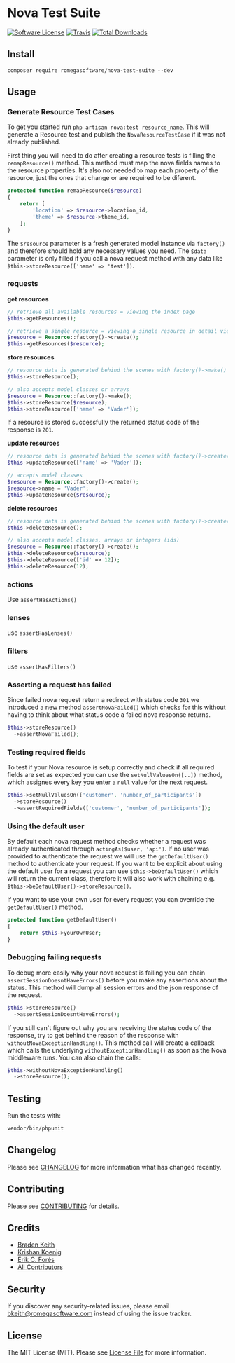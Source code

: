 # Nova Test Suite

[![Software License](https://img.shields.io/badge/license-MIT-brightgreen.svg?style=flat-square)](LICENSE.md)
[![Travis](https://img.shields.io/travis/romegasoftware/nova-test-suite.svg?style=flat-square)]()
[![Total Downloads](https://img.shields.io/packagist/dt/romegasoftware/nova-test-suite.svg?style=flat-square)](https://packagist.org/packages/romegasoftware/nova-test-suite)

## Install
`composer require romegasoftware/nova-test-suite --dev`


## Usage
### Generate Resource Test Cases
To get you started run `php artisan nova:test resource_name`. This will generate a Resource test and publish the `NovaResourceTestCase` if it was not already published.

First thing you will need to do after creating a resource tests is filling the `remapResource()` method. This method must map the nova fields names to
the resource properties. It's also not needed to map each property of the resource, just the ones that change or are required to be diferent.

```php
protected function remapResource($resource)
{
    return [
        'location' => $resource->location_id,
        'theme' => $resource->theme_id,
    ];
}
```

The `$resource` parameter is a fresh generated model instance via `factory()` and therefore should hold any necessary values you need. The `$data` parameter is only filled if you call a nova request method with any data like `$this->storeResource(['name' => 'test'])`.

### requests
**get resources**
```php
// retrieve all available resources = viewing the index page
$this->getResources();

// retrieve a single resource = viewing a single resource in detail view
$resource = Resource::factory()->create();
$this->getResources($resource);
```

**store resources**
```php
// resource data is generated behind the scenes with factory()->make()
$this->storeResource();

// also accepts model classes or arrays
$resource = Resource::factory()->make();
$this->storeResource($resource);
$this->storeResource(['name' => 'Vader']);
```

If a resource is stored successfully the returned status code of the response is `201`.

**update resources**
```php
// resource data is generated behind the scenes with factory()->create()
$this->updateResource(['name' => 'Vader']);

// accepts model classes
$resource = Resource::factory()->create();
$resource->name = 'Vader';
$this->updateResource($resource);
```

**delete resources**
```php
// resource data is generated behind the scenes with factory()->create()
$this->deleteResource();

// also accepts model classes, arrays or integers (ids)
$resource = Resource::factory()->create();
$this->deleteResource($resource);
$this->deleteResource(['id' => 12]);
$this->deleteResource(12);
```

### actions
Use `assertHasActions()`

### lenses
use `assertHasLenses()`

### filters
use `assertHasFilters()`

### Asserting a request has failed
Since failed nova request return a redirect with status code `301` we introduced a new method `assertNovaFailed()` which checks for this without having to think about what status code a failed nova response returns.

```php
$this->storeResource()
  ->assertNovaFailed();
```

### Testing required fields
To test if your Nova resource is setup correctly and check if all required fields are set as expected you can use the `setNullValuesOn([..])` method, which assignes every key you enter a `null` value for the next request.

```php
$this->setNullValuesOn(['customer', 'number_of_participants'])
  ->storeResource()
  ->assertRequiredFields(['customer', 'number_of_participants']);
```

### Using the default user
By default each nova request method checks whether a request was already authenticated through `actingAs($user, 'api')`. If no user was provided to authenticate the request we will use the `getDefaultUser()` method to authenticate your request. If you want to be explicit about using the default user for a request you can use `$this->beDefaultUser()` which will return the current class, therefore it will also work with chaining e.g. `$this->beDefaultUser()->storeResource()`.

If you want to use your own user for every request you can override the `getDefaultUser()` method.

```php
protected function getDefaultUser()
{
    return $this->yourOwnUser;
}
```

### Debugging failing requests
To debug more easily why your nova request is failing you can chain `assertSessionDoesntHaveErrors()` before you make any assertions about the status. This method will dump all session errors and the json response of the request.

```php
$this->storeResource()
  ->assertSessionDoesntHaveErrors();
```

If you still can't figure out why you are receiving the status code of the response, try to get behind the reason of the response with `withoutNovaExceptionHandling()`. This method call will create a callback which calls the underlying `withoutExceptionHandling()` as soon as the Nova middleware runs. You can also chain the calls:

```php
$this->withoutNovaExceptionHandling()
  ->storeResource();
```

## Testing
Run the tests with:

``` bash
vendor/bin/phpunit
```

## Changelog
Please see [CHANGELOG](CHANGELOG.md) for more information what has changed recently.

## Contributing
Please see [CONTRIBUTING](CONTRIBUTING.md) for details.

## Credits

- [Braden Keith](https://github.com/romegasoftware)
- [Krishan Koenig](https://github.com/Naoray)
- [Erik C. Forés](https://github.com/ConsoleTVs)
- [All Contributors](https://github.com/romegasoftware/NovaTestSuite/contributors)

## Security
If you discover any security-related issues, please email bkeith@romegasoftware.com instead of using the issue tracker.

## License
The MIT License (MIT). Please see [License File](/LICENSE.md) for more information.
